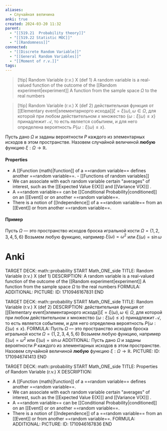 ```yaml
---
aliases:
  - Случайная величина
anki: true
created: 2024-03-20 11:32
parent:
  - "[[519.21  Probability theory]]"
  - "[[519.22 Statistic MOC]]"
  - "[[Randomness]]"
connected:
  - "[[Discrete Random Variable]]"
  - "[[General Random Variables]]"
  - "[[Moment of r.v.]]"
tags:
---
```


> [!tip] Random Variable (r.v.) X (def 1)
A random variable is a real-valued function of the outcome of the  [[Random experiment|experiment]]
A function from the sample space $\Omega$ to the real numbers


> [!tip] Random Variable (r.v.) X (def 2)
действительная функция от [[Elementary event|элементарнорго исхода]]$\xi=\xi(\omega),\omega\in \Omega$, для которой при любом действительном $x$ множество $\{\omega:\xi(\omega)\le x\}$ принадлежит $\mathcal{A}$, то есть является событием, и для него определена вероятность $P\{\omega:\xi(\omega)\le x\}$.

Пусть дано $\Omega$ и заданы вероятности $P$ каждого из элементарных исходов в этом пространстве. 
Назовем случайной величиной **любую** функцию $\xi: \Omega \rightarrow \mathbb{R}$.


#### Properties
- A  [[Function (math)|function]] of a ==random variable== defines another ==random variable==. - [[Functions of random variables]]
- We can associate with each random variable certain "averages" of interest, such as the [[Expected Value E(X)]]  and [[Variance V(X)]] .
- A ==random variable== can be [[Conditional Probability|conditioned]]  on an [[Event]] or on another ==random variable==.
- There is a notion of [[Independence]] of a ==random variable== from an [[Event]] or from another ==random variable==.

#### Пример

Пусть $\Omega$ — это пространство исходов броска игральной кости $\Omega=\{1,2,3,4,5,6\}$
Возьмем любую функцию, например $\xi(\omega) = \omega^2$ или $\xi(\omega)=\sin \omega$


# Anki
TARGET DECK: math::probability
START
Math_ONE_side
TITLE: Random Variable (r.v.) X (def 1)
DESCRIPTION: A random variable is a real-valued function of the outcome of the  [[Random experiment|experiment]]
A function from the sample space $\Omega$ to the real numbers
FORMULA: 
ADDITIONAL:
PICTURE:
ID: 1710946167831
END

TARGET DECK: math::probability
START
Math_ONE_side
TITLE: Random Variable (r.v.) X (def 2)
DESCRIPTION: 
действительная функция от [[Elementary event|элементарнорго исхода]]$\xi=\xi(\omega),\omega\in \Omega$, для которой при любом действительном $x$ множество $\{\omega:\xi(\omega)\le x\}$ принадлежит $\mathcal{A}$, то есть является событием, и для него определена вероятность $P\{\omega:\xi(\omega)\le x\}$.
FORMULA: 
Пусть $\Omega$ — это пространство исходов броска игральной кости $\Omega=\{1,2,3,4,5,6\}$
Возьмем любую функцию, например $\xi(\omega) = \omega^2$ или $\xi(\omega)=\sin \omega$
ADDITIONAL:
Пусть дано $\Omega$ и заданы вероятности $P$ каждого из элементарных исходов в этом пространстве. 
Назовем случайной величиной **любую** функцию $\xi: \Omega \rightarrow \mathbb{R}$.
PICTURE:
ID: 1710946741413
END

TARGET DECK: math::probability
START
Math_ONE_side
TITLE: Properties of Random Variable (r.v.) X
DESCRIPTION: 
- A  [[Function (math)|function]] of a ==random variable== defines another ==random variable==.
- We can associate with each random variable certain "averages" of interest, such as the [[Expected Value E(X)]]  and [[Variance V(X)]] .
- A ==random variable== can be [[Conditional Probability|conditioned]]  on an [[Event]] or on another ==random variable==.
- There is a notion of [[Independence]] of a ==random variable== from an [[Event]] or from another ==random variable==.
FORMULA: 
ADDITIONAL:
PICTURE:
ID: 1710946167836
END